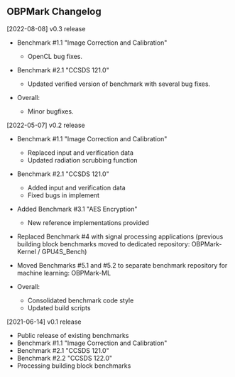 ## OBPMark Changelog
[2022-08-08] v0.3 release
- Benchmark #1.1 "Image Correction and Calibration"
	- OpenCL bug fixes.
	
- Benchmark #2.1 "CCSDS 121.0"
	- Updated verified version of benchmark with several bug fixes.
	
- Overall: 
	- Minor bugfixes.

[2022-05-07] v0.2 release
- Benchmark #1.1 "Image Correction and Calibration"
	- Replaced input and verification data
	- Updated radiation scrubbing function 
	
- Benchmark #2.1 "CCSDS 121.0"
	- Added input and verification data
	- Fixed bugs in implement 
	
- Added Benchmark #3.1 "AES Encryption" 
	- New reference implementations provided
	 
- Replaced Benchmark #4 with signal processing applications (previous building block benchmarks moved to dedicated repository: OBPMark-Kernel / GPU4S_Bench)
- Moved Benchmarks #5.1 and #5.2 to separate benchmark repository for machine learning: OBPMark-ML
- Overall: 
	- Consolidated benchmark code style 
	- Updated build scripts

[2021-06-14] v0.1 release
- Public release of existing benchmarks
- Benchmark #1.1 "Image Correction and Calibration"
- Benchmark #2.1 "CCSDS 121.0"
- Benchmark #2.2 "CCSDS 122.0" 
- Processing building block benchmarks
